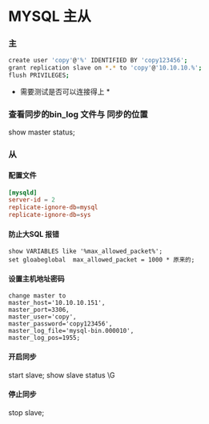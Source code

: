 
# MYSQL 主从

### 主
``` bash
create user 'copy'@'%' IDENTIFIED BY 'copy123456';
grant replication slave on *.* to 'copy'@'10.10.10.%';
flush PRIVILEGES;
```
* 需要测试是否可以连接得上 *
### 查看同步的bin_log 文件与 同步的位置

show master status;

### 从
#### 配置文件

``` my.cnf
[mysqld]
server-id = 2
replicate-ignore-db=mysql
replicate-ignore-db=sys

```

#### 防止大SQL 报错
```
show VARIABLES like '%max_allowed_packet%';
set gloabeglobal  max_allowed_packet = 1000 * 原来的;
```

#### 设置主机地址密码

``` mysql
change master to
master_host='10.10.10.151',
master_port=3306,
master_user='copy',
master_password='copy123456',
master_log_file='mysql-bin.000010',
master_log_pos=1955;
```
#### 开启同步
start slave;
show slave status \G

#### 停止同步
stop slave;